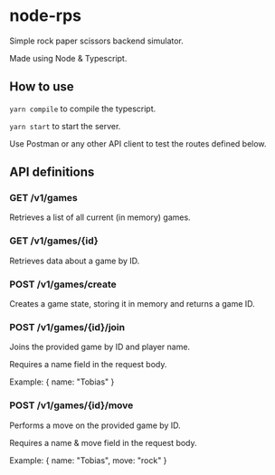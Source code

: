 # node-rps

Simple rock paper scissors backend simulator.

Made using Node & Typescript.

## How to use

```yarn compile``` to compile the typescript.

```yarn start``` to start the server.

Use Postman or any other API client to test the routes defined below.

## API definitions

### GET /v1/games
Retrieves a list of all current (in memory) games.

### GET /v1/games/{id}
Retrieves data about a game by ID.

### POST /v1/games/create
Creates a game state, storing it in memory and returns a game ID.

### POST /v1/games/{id}/join
Joins the provided game by ID and player name.

Requires a name field in the request body.

Example: 
{
    name: "Tobias"
}

### POST /v1/games/{id}/move
Performs a move on the provided game by ID.

Requires a name & move field in the request body.

Example: 
{
    name: "Tobias",
    move: "rock"
}